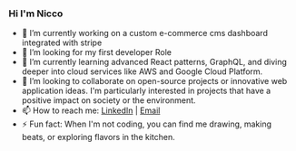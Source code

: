 ### Hi I'm Nicco

- 🔭 I’m currently working on a custom e-commerce cms dashboard integrated with stripe
- 🤔 I’m looking for my first developer Role
- 🌱 I’m currently learning advanced React patterns, GraphQL, and diving deeper into cloud services like AWS and Google Cloud Platform.
- 👯 I’m looking to collaborate on open-source projects or innovative web application ideas. I'm particularly interested in projects that have a positive impact on society or the environment.
- 📫 How to reach me: [LinkedIn](https://www.linkedin.com/in/niccolobufalino/) | [Email](mailto:niccobeats@icloud.com)
- ⚡ Fun fact: When I'm not coding, you can find me drawing, making beats, or exploring flavors in the kitchen.
